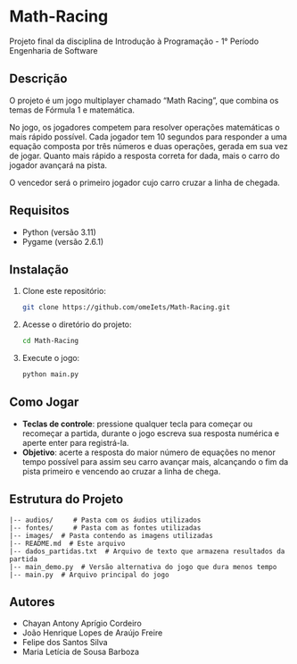# Math-Racing

Projeto final da disciplina de Introdução à Programação - 1° Período Engenharia de Software

## Descrição

O projeto é um jogo multiplayer chamado “Math Racing”, que combina os temas de Fórmula 1 e matemática.

No jogo, os jogadores competem para resolver operações matemáticas o mais rápido possível. Cada jogador tem 10 segundos para responder a uma equação composta por três números e duas operações, gerada em sua vez de jogar. Quanto mais rápido a resposta correta for dada, mais o carro do jogador avançará na pista.

O vencedor será o primeiro jogador cujo carro cruzar a linha de chegada.

## Requisitos

- Python (versão 3.11)
- Pygame (versão 2.6.1)

## Instalação

1. Clone este repositório:
    
    ```bash
    git clone https://github.com/omeIets/Math-Racing.git
    
    ```
    
2. Acesse o diretório do projeto:
    
    ```bash
    cd Math-Racing
    
    ```
    
3. Execute o jogo:
    
    ```bash
    python main.py
    
    ```
    

## Como Jogar

- **Teclas de controle**: pressione qualquer tecla para começar ou recomeçar a partida, durante o jogo escreva sua resposta numérica e aperte enter para registrá-la.
- **Objetivo**: acerte a resposta do maior número de equações no menor tempo possível para assim seu carro avançar mais, alcançando o fim da pista primeiro e vencendo ao cruzar a linha de chega.

## Estrutura do Projeto

```
|-- audios/     # Pasta com os áudios utilizados
|-- fontes/     # Pasta com as fontes utilizadas
|-- images/  # Pasta contendo as imagens utilizadas
|-- README.md  # Este arquivo
|-- dados_partidas.txt  # Arquivo de texto que armazena resultados da partida
|-- main_demo.py  # Versão alternativa do jogo que dura menos tempo
|-- main.py  # Arquivo principal do jogo

```

## Autores

- Chayan Antony Aprígio Cordeiro
- João Henrique Lopes de Araújo Freire
- Felipe dos Santos Silva
- Maria Letícia de Sousa Barboza

